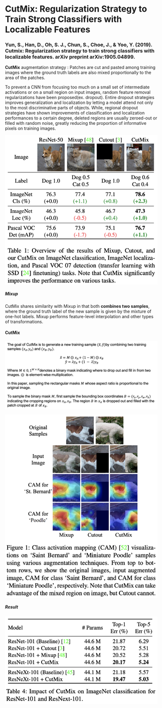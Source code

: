 # CutMix: Regularization Strategy to Train Strong Classifiers with Localizable Features
### Yun, S., Han, D., Oh, S. J., Chun, S., Choe, J., & Yoo, Y. (2019). Cutmix: Regularization strategy to train strong classifiers with localizable features. arXiv preprint arXiv:1905.04899.

__CutMix__ augmentation strategy : Patches are cut and pasted among training images where the ground truth labels are also mixed proportionally to the area of the patches.

To prevent a CNN from focusing too much on a small set of intermediate activations or on a small region on input images, random feature removal regularizations have been proposed(ex. dropout).
Entire dropout strategies improves generalization and localization by letting a model attend not only to the most discriminative parts of objects. While, regional dropout strategies have shown improvements of classification and localization performances to a certain degree, deleted regions are usually zeroed-out or filled with random noise, greatly reducing the proportion of informative pixels on training images.

![table](https://github.com/Oh-Yoojin/Research-Paper-Review/blob/master/CutMix/img/compare_table.png)

##### Mixup
CutMix shares similarity with Mixup in that both __combines two samples__, where the ground truth label of the new sample is given by the mixture of one-hot labels.
Mixup performs feature-level interpolation and other types of transformations.

#### CutMix

![func](https://github.com/Oh-Yoojin/Research-Paper-Review/blob/master/CutMix/img/func01.png)

![dog_example](https://github.com/Oh-Yoojin/Research-Paper-Review/blob/master/CutMix/img/dog_ex.png)

##### Result
![result_01](https://github.com/Oh-Yoojin/Research-Paper-Review/blob/master/CutMix/img/result_01.png)
